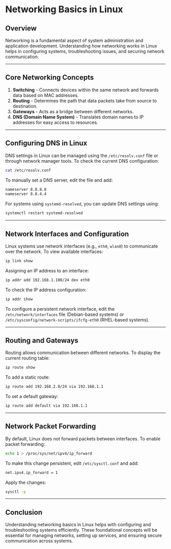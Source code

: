 # Networking Basics in Linux

## Overview
Networking is a fundamental aspect of system administration and application development. Understanding how networking works in Linux helps in configuring systems, troubleshooting issues, and securing network communication.

---

## Core Networking Concepts

1. **Switching** - Connects devices within the same network and forwards data based on MAC addresses.
2. **Routing** - Determines the path that data packets take from source to destination.
3. **Gateways** - Acts as a bridge between different networks.
4. **DNS (Domain Name System)** - Translates domain names to IP addresses for easy access to resources.

---

## Configuring DNS in Linux
DNS settings in Linux can be managed using the `/etc/resolv.conf` file or through network manager tools. To check the current DNS configuration:

```bash
cat /etc/resolv.conf
```

To manually set a DNS server, edit the file and add:

```bash
nameserver 8.8.8.8
nameserver 8.8.4.4
```

For systems using `systemd-resolved`, you can update DNS settings using:

```bash
systemctl restart systemd-resolved
```

---

## Network Interfaces and Configuration
Linux systems use network interfaces (e.g., `eth0`, `wlan0`) to communicate over the network. To view available interfaces:

```bash
ip link show
```

Assigning an IP address to an interface:

```bash
ip addr add 192.168.1.100/24 dev eth0
```

To check the IP address configuration:

```bash
ip addr show
```

To configure a persistent network interface, edit the `/etc/network/interfaces` file (Debian-based systems) or `/etc/sysconfig/network-scripts/ifcfg-eth0` (RHEL-based systems).

---

## Routing and Gateways
Routing allows communication between different networks. To display the current routing table:

```bash
ip route show
```

To add a static route:

```bash
ip route add 192.168.2.0/24 via 192.168.1.1
```

To set a default gateway:

```bash
ip route add default via 192.168.1.1
```

---

## Network Packet Forwarding
By default, Linux does not forward packets between interfaces. To enable packet forwarding:

```bash
echo 1 > /proc/sys/net/ipv4/ip_forward
```

To make this change persistent, edit `/etc/sysctl.conf` and add:

```bash
net.ipv4.ip_forward = 1
```

Apply the changes:

```bash
sysctl -p
```

---

## Conclusion
Understanding networking basics in Linux helps with configuring and troubleshooting systems efficiently. These foundational concepts will be essential for managing networks, setting up services, and ensuring secure communication across systems.

